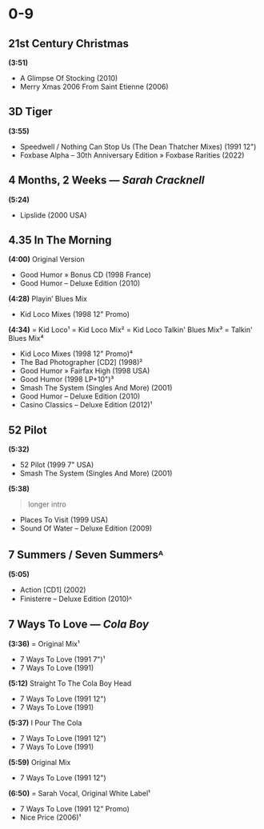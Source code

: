 # 0-9

## 21st Century Christmas

**(3:51)**

* A Glimpse Of Stocking (2010)
* Merry Xmas 2006 From Saint Etienne (2006)

## 3D Tiger

**(3:55)**

* Speedwell / Nothing Can Stop Us (The Dean Thatcher Mixes) (1991 12")
* Foxbase Alpha – 30th Anniversary Edition » Foxbase Rarities (2022)

## 4 Months, 2 Weeks — *Sarah Cracknell*

**(5:24)**

* Lipslide (2000 USA)

## 4.35 In The Morning

**(4:00)** Original Version

* Good Humor » Bonus CD (1998 France)
* Good Humor – Deluxe Edition (2010)

**(4:28)** Playin’ Blues Mix

* Kid Loco Mixes (1998 12" Promo)

**(4:34)** = Kid Loco¹ = Kid Loco Mix² = Kid Loco Talkin' Blues Mix³ = Talkin' Blues Mix⁴

* Kid Loco Mixes (1998 12" Promo)⁴
* The Bad Photographer [CD2] (1998)²
* Good Humor » Fairfax High (1998 USA)
* Good Humor (1998 LP+10")³
* Smash The System (Singles And More) (2001)
* Good Humor – Deluxe Edition (2010)
* Casino Classics – Deluxe Edition (2012)¹

## 52 Pilot

**(5:32)**

* 52 Pilot (1999 7" USA)
* Smash The System (Singles And More) (2001)

**(5:38)**

> longer intro

* Places To Visit (1999 USA)
* Sound Of Water – Deluxe Edition (2009)

## 7 Summers / Seven Summersᴬ

**(5:05)**

* Action [CD1] (2002)
* Finisterre – Deluxe Edition (2010)ᴬ

## 7 Ways To Love — *Cola Boy*

**(3:36)** = Original Mix¹

* 7 Ways To Love (1991 7")¹
* 7 Ways To Love (1991)

**(5:12)** Straight To The Cola Boy Head

* 7 Ways To Love (1991 12")
* 7 Ways To Love (1991)

**(5:37)** I Pour The Cola

* 7 Ways To Love (1991 12")
* 7 Ways To Love (1991)

**(5:59)** Original Mix

* 7 Ways To Love (1991 12")

**(6:50)** = Sarah Vocal, Original White Label¹

* 7 Ways To Love (1991 12" Promo)
* Nice Price (2006)¹

